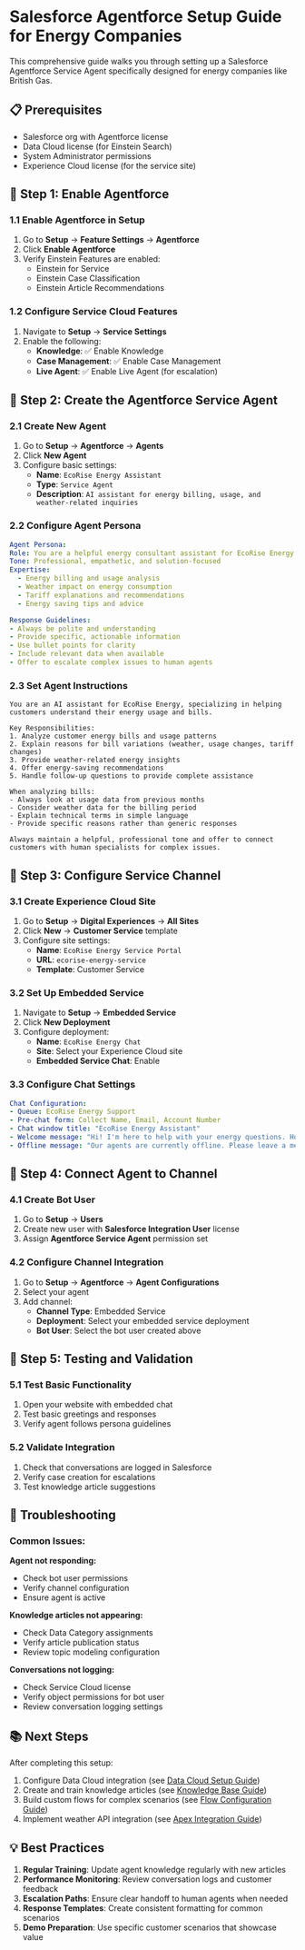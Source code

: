 # Salesforce Agentforce Setup Guide for Energy Companies

This comprehensive guide walks you through setting up a Salesforce Agentforce Service Agent specifically designed for energy companies like British Gas.

## 📋 Prerequisites

- Salesforce org with Agentforce license
- Data Cloud license (for Einstein Search)
- System Administrator permissions
- Experience Cloud license (for the service site)

## 🎯 Step 1: Enable Agentforce

### 1.1 Enable Agentforce in Setup
1. Go to **Setup** → **Feature Settings** → **Agentforce**
2. Click **Enable Agentforce**
3. Verify Einstein Features are enabled:
   - Einstein for Service
   - Einstein Case Classification
   - Einstein Article Recommendations

### 1.2 Configure Service Cloud Features
1. Navigate to **Setup** → **Service Settings**
2. Enable the following:
   - **Knowledge**: ✅ Enable Knowledge
   - **Case Management**: ✅ Enable Case Management
   - **Live Agent**: ✅ Enable Live Agent (for escalation)

## 🎯 Step 2: Create the Agentforce Service Agent

### 2.1 Create New Agent
1. Go to **Setup** → **Agentforce** → **Agents**
2. Click **New Agent**
3. Configure basic settings:
   - **Name**: `EcoRise Energy Assistant`
   - **Type**: `Service Agent`
   - **Description**: `AI assistant for energy billing, usage, and weather-related inquiries`

### 2.2 Configure Agent Persona
```yaml
Agent Persona:
Role: You are a helpful energy consultant assistant for EcoRise Energy
Tone: Professional, empathetic, and solution-focused
Expertise: 
  - Energy billing and usage analysis
  - Weather impact on energy consumption
  - Tariff explanations and recommendations
  - Energy saving tips and advice

Response Guidelines:
- Always be polite and understanding
- Provide specific, actionable information
- Use bullet points for clarity
- Include relevant data when available
- Offer to escalate complex issues to human agents
```

### 2.3 Set Agent Instructions
```text
You are an AI assistant for EcoRise Energy, specializing in helping customers understand their energy usage and bills. 

Key Responsibilities:
1. Analyze customer energy bills and usage patterns
2. Explain reasons for bill variations (weather, usage changes, tariff changes)
3. Provide weather-related energy insights
4. Offer energy-saving recommendations
5. Handle follow-up questions to provide complete assistance

When analyzing bills:
- Always look at usage data from previous months
- Consider weather data for the billing period
- Explain technical terms in simple language
- Provide specific reasons rather than generic responses

Always maintain a helpful, professional tone and offer to connect customers with human specialists for complex issues.
```

## 🎯 Step 3: Configure Service Channel

### 3.1 Create Experience Cloud Site
1. Go to **Setup** → **Digital Experiences** → **All Sites**
2. Click **New** → **Customer Service** template
3. Configure site settings:
   - **Name**: `EcoRise Energy Service Portal`
   - **URL**: `ecorise-energy-service`
   - **Template**: Customer Service

### 3.2 Set Up Embedded Service
1. Navigate to **Setup** → **Embedded Service**
2. Click **New Deployment**
3. Configure deployment:
   - **Name**: `EcoRise Energy Chat`
   - **Site**: Select your Experience Cloud site
   - **Embedded Service Chat**: Enable

### 3.3 Configure Chat Settings
```yaml
Chat Configuration:
- Queue: EcoRise Energy Support
- Pre-chat form: Collect Name, Email, Account Number
- Chat window title: "EcoRise Energy Assistant"
- Welcome message: "Hi! I'm here to help with your energy questions. How can I assist you today?"
- Offline message: "Our agents are currently offline. Please leave a message and we'll get back to you."
```

## 🎯 Step 4: Connect Agent to Channel

### 4.1 Create Bot User
1. Go to **Setup** → **Users**
2. Create new user with **Salesforce Integration User** license
3. Assign **Agentforce Service Agent** permission set

### 4.2 Configure Channel Integration
1. Go to **Setup** → **Agentforce** → **Agent Configurations**
2. Select your agent
3. Add channel:
   - **Channel Type**: Embedded Service
   - **Deployment**: Select your embedded service deployment
   - **Bot User**: Select the bot user created above

## 🎯 Step 5: Testing and Validation

### 5.1 Test Basic Functionality
1. Open your website with embedded chat
2. Test basic greetings and responses
3. Verify agent follows persona guidelines

### 5.2 Validate Integration
1. Check that conversations are logged in Salesforce
2. Verify case creation for escalations
3. Test knowledge article suggestions

## 🔧 Troubleshooting

### Common Issues:

**Agent not responding:**
- Check bot user permissions
- Verify channel configuration
- Ensure agent is active

**Knowledge articles not appearing:**
- Check Data Category assignments
- Verify article publication status
- Review topic modeling configuration

**Conversations not logging:**
- Check Service Cloud license
- Verify object permissions for bot user
- Review conversation logging settings

## 📚 Next Steps

After completing this setup:
1. Configure Data Cloud integration (see [Data Cloud Setup Guide](../data-cloud/))
2. Create and train knowledge articles (see [Knowledge Base Guide](../knowledge/))
3. Build custom flows for complex scenarios (see [Flow Configuration Guide](../flows/))
4. Implement weather API integration (see [Apex Integration Guide](../apex/))

## 💡 Best Practices

1. **Regular Training**: Update agent knowledge regularly with new articles
2. **Performance Monitoring**: Review conversation logs and customer feedback
3. **Escalation Paths**: Ensure clear handoff to human agents when needed
4. **Response Templates**: Create consistent formatting for common scenarios
5. **Demo Preparation**: Use specific customer scenarios that showcase value